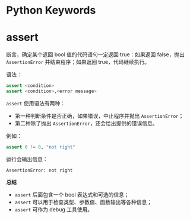# Python Keywords

# assert
断言，确定某个返回 bool 值的代码语句一定返回 true：如果返回 false，抛出 `AssertionError` 并结束程序；如果返回 true，代码继续执行。

语法：
```py
assert <condition>
assert <condition>,<error message>
```
`assert` 使用语法有两种：
- 第一种判断条件是否正确，如果错误，中止程序并抛出 `AssertionError`；
- 第二种除了抛出 `AssertionError`，还会给出提供的错误信息。

例如：
```py
assert 0 != 0, "not right"
```

运行会输出信息：
```
AssertionError: not right
```

**总结**
- `assert` 后面包含一个 bool 表达式和可选的信息；
- `assert` 可以用于检查类型、参数值、函数输出等各种信息；
- `assert` 可作为 debug 工具使用。